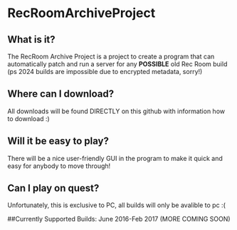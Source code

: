 # RecRoomArchiveProject
## What is it?
The RecRoom Archive Project is a project to create a program that can automatically patch and run a server for any **POSSIBLE** old Rec Room build (ps 2024 builds are impossible due to encrypted metadata, sorry!)

## Where can I download?
All downloads will be found DIRECTLY on this github with information how to download :)

## Will it be easy to play?
There will be a nice user-friendly GUI in the program to make it quick and easy for anybody to move through!

## Can I play on quest?
Unfortunately, this is exclusive to PC, all builds will only be avalible to pc :(

##Currently Supported Builds: June 2016-Feb 2017 (MORE COMING SOON)
